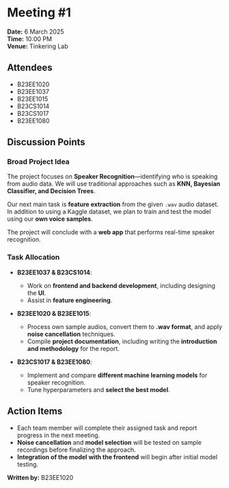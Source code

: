 # Meeting #1  

**Date:** 6 March 2025  
**Time:** 10:00 PM  
**Venue:** Tinkering Lab  

## Attendees  
- B23EE1020  
- B23EE1037  
- B23EE1015  
- B23CS1014  
- B23CS1017  
- B23EE1080  

## Discussion Points  

### Broad Project Idea  
The project focuses on **Speaker Recognition**—identifying who is speaking from audio data. We will use traditional approaches such as **KNN, Bayesian Classifier, and Decision Trees**.  

Our next main task is **feature extraction** from the given `.wav` audio dataset.  
In addition to using a Kaggle dataset, we plan to train and test the model using our **own voice samples**.  

The project will conclude with a **web app** that performs real-time speaker recognition.  

### Task Allocation  
- **B23EE1037 & B23CS1014**:  
  - Work on **frontend and backend development**, including designing the **UI**.  
  - Assist in **feature engineering**.  

- **B23EE1020 & B23EE1015**:  
  - Process own sample audios, convert them to **.wav format**, and apply **noise cancellation** techniques.  
  - Compile **project documentation**, including writing the **introduction and methodology** for the report.  

- **B23CS1017 & B23EE1080**:  
  - Implement and compare **different machine learning models** for speaker recognition.  
  - Tune hyperparameters and **select the best model**.  

## Action Items  
- Each team member will complete their assigned task and report progress in the next meeting.  
- **Noise cancellation** and **model selection** will be tested on sample recordings before finalizing the approach.  
- **Integration of the model with the frontend** will begin after initial model testing.  

**Written by:** B23EE1020  
